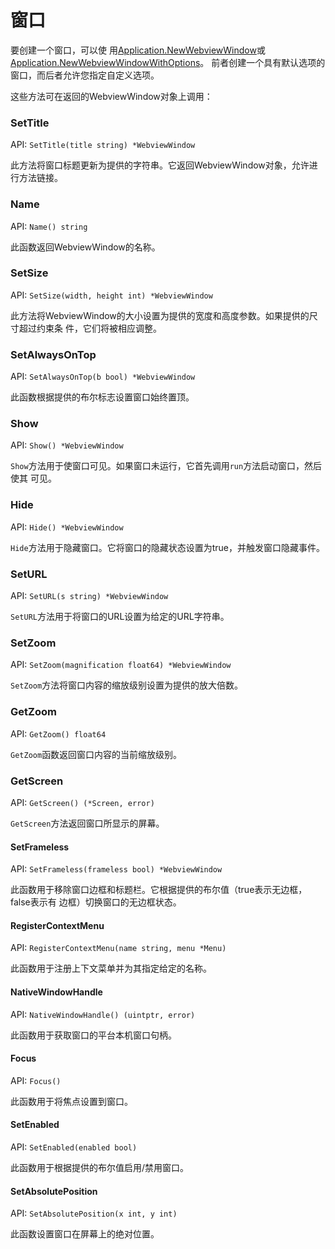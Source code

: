 # 窗口

要创建一个窗口，可以使
用[Application.NewWebviewWindow](application.md#newwebviewwindow)或[Application.NewWebviewWindowWithOptions](application.md#newwebviewwindowwithoptions)。
前者创建一个具有默认选项的窗口，而后者允许您指定自定义选项。

这些方法可在返回的WebviewWindow对象上调用：

### SetTitle

API: `SetTitle(title string) *WebviewWindow`

此方法将窗口标题更新为提供的字符串。它返回WebviewWindow对象，允许进行方法链接。

### Name

API: `Name() string`

此函数返回WebviewWindow的名称。

### SetSize

API: `SetSize(width, height int) *WebviewWindow`

此方法将WebviewWindow的大小设置为提供的宽度和高度参数。如果提供的尺寸超过约束条
件，它们将被相应调整。

### SetAlwaysOnTop

API: `SetAlwaysOnTop(b bool) *WebviewWindow`

此函数根据提供的布尔标志设置窗口始终置顶。

### Show

API: `Show() *WebviewWindow`

`Show`方法用于使窗口可见。如果窗口未运行，它首先调用`run`方法启动窗口，然后使其
可见。

### Hide

API: `Hide() *WebviewWindow`

`Hide`方法用于隐藏窗口。它将窗口的隐藏状态设置为true，并触发窗口隐藏事件。

### SetURL

API: `SetURL(s string) *WebviewWindow`

`SetURL`方法用于将窗口的URL设置为给定的URL字符串。

### SetZoom

API: `SetZoom(magnification float64) *WebviewWindow`

`SetZoom`方法将窗口内容的缩放级别设置为提供的放大倍数。

### GetZoom

API: `GetZoom() float64`

`GetZoom`函数返回窗口内容的当前缩放级别。

### GetScreen

API: `GetScreen() (*Screen, error)`

`GetScreen`方法返回窗口所显示的屏幕。

#### SetFrameless

API: `SetFrameless(frameless bool) *WebviewWindow`

此函数用于移除窗口边框和标题栏。它根据提供的布尔值（true表示无边框，false表示有
边框）切换窗口的无边框状态。

#### RegisterContextMenu

API: `RegisterContextMenu(name string, menu *Menu)`

此函数用于注册上下文菜单并为其指定给定的名称。

#### NativeWindowHandle

API: `NativeWindowHandle() (uintptr, error)`

此函数用于获取窗口的平台本机窗口句柄。

#### Focus

API: `Focus()`

此函数用于将焦点设置到窗口。

#### SetEnabled

API: `SetEnabled(enabled bool)`

此函数用于根据提供的布尔值启用/禁用窗口。

#### SetAbsolutePosition

API: `SetAbsolutePosition(x int, y int)`

此函数设置窗口在屏幕上的绝对位置。
